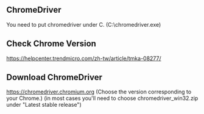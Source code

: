 ## ChromeDriver
You need to put chromedriver under C. 
(C:\chromedriver.exe)

## Check Chrome Version
https://helpcenter.trendmicro.com/zh-tw/article/tmka-08277/

## Download ChromeDriver
https://chromedriver.chromium.org 
(Choose the version corresponding to your Chrome.) 
(in most cases you'll need to choose chromedriver_win32.zip under "Latest stable release")

